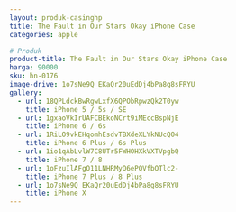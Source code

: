 ```yaml
---
layout: produk-casinghp
title: The Fault in Our Stars Okay iPhone Case
categories: apple

# Produk
product-title: The Fault in Our Stars Okay iPhone Case
harga: 90000
sku: hn-0176
image-drive: 1o7sNe9Q_EKaQr20uEdDj4bPa8g8sFRYU
gallery:
  - url: 18QPLdckBwRgwLxfX6QPObRpwzQk2T0yw
    title: iPhone 5 / 5s / SE
  - url: 1gxaoVkIrUAFCBEkoNCrt9iMEccBspNjE
    title: iPhone 6 / 6s
  - url: 1RiLO9vkEHqomhEsdvTBXdeXLYkNUcQ04
    title: iPhone 6 Plus / 6s Plus
  - url: 1io1qAbLvlW7C8UTr5FWHOHXkVXTVpgbQ
    title: iPhone 7 / 8
  - url: 1oFzuIlAFgO11LNHRMyQ6ePQVfbOTlc2-
    title: iPhone 7 Plus / 8 Plus
  - url: 1o7sNe9Q_EKaQr20uEdDj4bPa8g8sFRYU
    title: iPhone X
---
```


